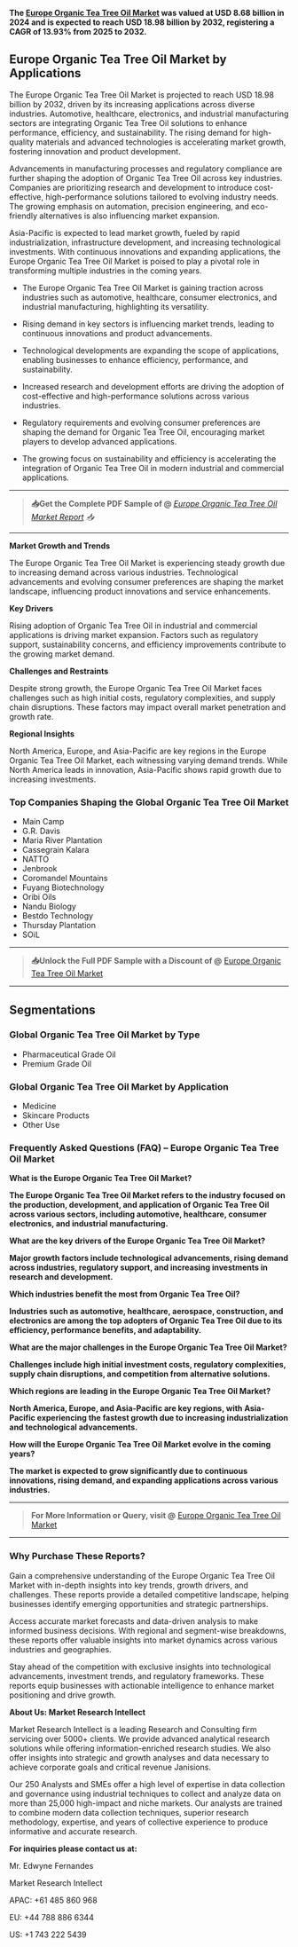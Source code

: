 <p><strong>The <a href="https://www.marketresearchintellect.com/download-sample/?rid=924918&amp;utm_source=Pulse-April-Europe&amp;utm_medium=852">Europe Organic Tea Tree Oil Market</a> was valued at USD 8.68 billion in 2024 and is expected to reach USD 18.98 billion by 2032, registering a CAGR of 13.93% from 2025 to 2032.</strong></p><h2>Europe Organic Tea Tree Oil Market by Applications&nbsp;</h2><p><p>The Europe Organic Tea Tree Oil Market is projected to reach USD 18.98 billion by 2032, driven by its increasing applications across diverse industries. Automotive, healthcare, electronics, and industrial manufacturing sectors are integrating Organic Tea Tree Oil solutions to enhance performance, efficiency, and sustainability. The rising demand for high-quality materials and advanced technologies is accelerating market growth, fostering innovation and product development.</p><p>Advancements in manufacturing processes and regulatory compliance are further shaping the adoption of Organic Tea Tree Oil across key industries. Companies are prioritizing research and development to introduce cost-effective, high-performance solutions tailored to evolving industry needs. The growing emphasis on automation, precision engineering, and eco-friendly alternatives is also influencing market expansion.</p><p>Asia-Pacific is expected to lead market growth, fueled by rapid industrialization, infrastructure development, and increasing technological investments. With continuous innovations and expanding applications, the Europe Organic Tea Tree Oil Market is poised to play a pivotal role in transforming multiple industries in the coming years.</p></p><ul><li><p>The Europe Organic Tea Tree Oil Market is gaining traction across industries such as automotive, healthcare, consumer electronics, and industrial manufacturing, highlighting its versatility.</p></li><li><p>Rising demand in key sectors is influencing market trends, leading to continuous innovations and product advancements.</p></li><li><p>Technological developments are expanding the scope of applications, enabling businesses to enhance efficiency, performance, and sustainability.</p></li><li><p>Increased research and development efforts are driving the adoption of cost-effective and high-performance solutions across various industries.</p></li><li><p>Regulatory requirements and evolving consumer preferences are shaping the demand for Organic Tea Tree Oil, encouraging market players to develop advanced applications.</p></li><li><p>The growing focus on sustainability and efficiency is accelerating the integration of Organic Tea Tree Oil in modern industrial and commercial applications.</p></li></ul><hr /><blockquote><p><strong><span class="font-[700]">📥Get the Complete PDF Sample of @ </span></strong><em><span class="font-[700]"><a href="https://www.marketresearchintellect.com/download-sample/?rid=924918&amp;utm_source=Pulse-April-Europe&amp;utm_medium=852" target="_blank" data-tracking-control-name="article-ssr-frontend-pulse_little-text-block" data-tracking-will-navigate="" data-test-link="">Europe Organic Tea Tree Oil Market Report</a>&nbsp;📥</span></em></p></blockquote><hr /><p class="" data-start="77" data-end="360"><strong data-start="77" data-end="105">Market Growth and Trends</strong></p><p class="" data-start="77" data-end="360">The Europe Organic Tea Tree Oil Market is experiencing steady growth due to increasing demand across various industries. Technological advancements and evolving consumer preferences are shaping the market landscape, influencing product innovations and service enhancements.</p><p class="" data-start="362" data-end="606"><strong data-start="362" data-end="377">Key Drivers</strong></p><p class="" data-start="362" data-end="606">Rising adoption of Organic Tea Tree Oil in industrial and commercial applications is driving market expansion. Factors such as regulatory support, sustainability concerns, and efficiency improvements contribute to the growing market demand.</p><p class="" data-start="608" data-end="849"><strong data-start="608" data-end="637">Challenges and Restraints</strong></p><p class="" data-start="608" data-end="849">Despite strong growth, the Europe Organic Tea Tree Oil Market faces challenges such as high initial costs, regulatory complexities, and supply chain disruptions. These factors may impact overall market penetration and growth rate.</p><p class="" data-start="851" data-end="1095"><strong data-start="851" data-end="872">Regional Insights</strong></p><p class="" data-start="851" data-end="1095">North America, Europe, and Asia-Pacific are key regions in the Europe Organic Tea Tree Oil Market, each witnessing varying demand trends. While North America leads in innovation, Asia-Pacific shows rapid growth due to increasing investments.</p><p><h3>Top Companies Shaping the Global Organic Tea Tree Oil Market </h3><ul><li>Main Camp</li><li>G.R. Davis</li><li>Maria River Plantation</li><li>Cassegrain Kalara</li><li>NATTO</li><li>Jenbrook</li><li>Coromandel Mountains</li><li>Fuyang Biotechnology</li><li>Oribi Oils</li><li>Nandu Biology</li><li>Bestdo Technology</li><li>Thursday Plantation</li><li>SOiL</li></ul></p><hr /><blockquote><p><strong>📥Unlock the Full PDF Sample with a Discount of @</strong> <a href="https://www.marketresearchintellect.com/ask-for-discount/?rid=924918&amp;utm_source=Pulse-April-Europe&amp;utm_medium=852">Europe Organic Tea Tree Oil Market</a></p></blockquote><hr /><p><h2>Segmentations</h2><h3>Global Organic Tea Tree Oil Market by Type</h3><ul><li>Pharmaceutical Grade Oil</li><li>Premium Grade Oil</li></ul><h3>Global Organic Tea Tree Oil Market by Application</h3><ul><li>Medicine</li><li>Skincare Products</li><li>Other Use</li></ul></p><h3><strong>Frequently Asked Questions (FAQ) &ndash; Europe Organic Tea Tree Oil Market</strong></h3><p><strong>What is the Europe Organic Tea Tree Oil Market?</strong></p><p><strong>The Europe Organic Tea Tree Oil Market refers to the industry focused on the production, development, and application of Organic Tea Tree Oil across various sectors, including automotive, healthcare, consumer electronics, and industrial manufacturing.</strong></p><p><strong>What are the key drivers of the Europe Organic Tea Tree Oil Market?</strong></p><p><strong>Major growth factors include technological advancements, rising demand across industries, regulatory support, and increasing investments in research and development.</strong></p><p><strong>Which industries benefit the most from Organic Tea Tree Oil?</strong></p><p><strong>Industries such as automotive, healthcare, aerospace, construction, and electronics are among the top adopters of Organic Tea Tree Oil due to its efficiency, performance benefits, and adaptability.</strong></p><p><strong>What are the major challenges in the Europe Organic Tea Tree Oil Market?</strong></p><p><strong>Challenges include high initial investment costs, regulatory complexities, supply chain disruptions, and competition from alternative solutions.</strong></p><p><strong>Which regions are leading in the Europe Organic Tea Tree Oil Market?</strong></p><p><strong>North America, Europe, and Asia-Pacific are key regions, with Asia-Pacific experiencing the fastest growth due to increasing industrialization and technological advancements.</strong></p><p><strong>How will the Europe Organic Tea Tree Oil Market evolve in the coming years?</strong></p><p><strong>The market is expected to grow significantly due to continuous innovations, rising demand, and expanding applications across various industries.</strong></p><hr /><blockquote><p><span class="font-[700]"><strong>For More Information or Query, visit&nbsp;@</strong>&nbsp;</span><span class="font-[700]"><a href="https://www.marketresearchintellect.com/product/global-organic-tea-tree-oil-market/?utm_source=Linkedin&utm_medium=852" target="_blank" data-tracking-control-name="article-ssr-frontend-pulse_little-text-block" data-tracking-will-navigate="" data-test-link="">Europe Organic Tea Tree Oil Market</a></span></p></blockquote><hr /><h3><strong data-start="0" data-end="31">Why Purchase These Reports?</strong></h3><p class="" data-start="35" data-end="297">Gain a comprehensive understanding of the Europe Organic Tea Tree Oil Market with in-depth insights into key trends, growth drivers, and challenges. These reports provide a detailed competitive landscape, helping businesses identify emerging opportunities and strategic partnerships.</p><p class="" data-start="299" data-end="540">Access accurate market forecasts and data-driven analysis to make informed business decisions. With regional and segment-wise breakdowns, these reports offer valuable insights into market dynamics across various industries and geographies.</p><p class="" data-start="542" data-end="784">Stay ahead of the competition with exclusive insights into technological advancements, investment trends, and regulatory frameworks. These reports equip businesses with actionable intelligence to enhance market positioning and drive growth.</p><p><strong><span class="font-[700]">About Us: Market Research Intellect</span></strong></p><p><span class="">Market Research Intellect is a leading Research and Consulting firm servicing over 5000+ clients. We provide advanced analytical research solutions while offering information-enriched research studies.&nbsp;</span>We also offer insights into strategic and growth analyses and data necessary to achieve corporate goals and critical revenue Janisions.</p><p><span class="">Our 250 Analysts and SMEs offer a high level of expertise in data collection and governance using industrial techniques to collect and analyze data on more than 25,000 high-impact and niche markets. Our analysts are trained to combine modern data collection techniques, superior research methodology, expertise, and years of collective experience to produce informative and accurate research.</span></p><p><strong>For inquiries please contact us at:</strong></p><p>Mr. Edwyne Fernandes</p><p>Market Research Intellect</p><p>APAC: +61 485 860 968</p><p>EU: +44 788 886 6344</p><p>US: +1 743 222 5439</p>